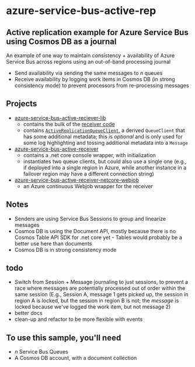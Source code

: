 # azure-service-bus-active-rep

## Active replication example for Azure Service Bus using Cosmos DB as a journal
An example of one way to maintain consistency + availability of Azure Service Bus across regions using an out-of-band processing journal
- Send availability via sending the same messages to _n_ queues
- Receive availability by logging work items in Cosmos DB (in strong consistency mode) to prevent processors from re-processing messages

## Projects
- [azure-service-bus-active-reciever-lib](azure-service-bus-active-receiver-lib/)
  - contains the bulk of the [receiver code](azure-service-bus-active-receiver-lib/DataReceiver.cs)
  - contains [`ActiveReplicationQueueClient`](azure-service-bus-active-receiver-lib/ActiveReplicationQueueClient.cs), a derived `QueueClient` that has some additional metadata; this is _optional_ and is only used for some log highlighting and tossing additional metadata into a `Message`
- [azure-service-bus-active-receiver](azure-service-bus-active-receiver)
  - contains a .net core console wrapper, with initialization
  - instantiates two queue clients, but could also use a single one (e.g., if deployed into a single region in Azure, while another instance in a failover region may have a different connection string)
- [azure-service-bus-active-receiver-netcore-webjob](azure-service-bus-active-receiver-netcore-webjob)
  - an Azure continuous Webjob wrapper for the receiver

## Notes
- Senders are using Service Bus Sessions to group and linearize messages
- Cosmos DB is using the Document API, mostly because there is no Cosmos Table API SDK for .net core yet - Tables would probably be a better use here than documents
- Cosmos DB is in strong consistency mode

## todo
- Switch from Session + Message journaling to just sessions, to prevent a race where messages are potentially processed out of order within the same session (E.g., Session A, message 1 gets picked up, the session in region A is locked, but the session in region B is not; the _message_ is locked because we've logged the work item, but not message 2)
- better docs
- clean-up and refactor to be more flexible with events

## To use this sample, you'll need
- _n_ Service Bus Queues
- A Cosmos DB account, with a document collection
